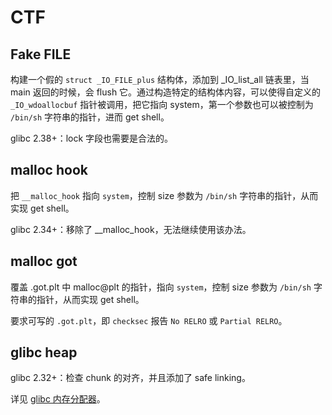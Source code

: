 # CTF

## Fake FILE

构建一个假的 `struct _IO_FILE_plus` 结构体，添加到 _IO_list_all 链表里，当 main 返回的时候，会 flush 它。通过构造特定的结构体内容，可以使得自定义的 `_IO_wdoallocbuf` 指针被调用，把它指向 system，第一个参数也可以被控制为 `/bin/sh` 字符串的指针，进而 get shell。

glibc 2.38+：lock 字段也需要是合法的。

## malloc hook

把 `__malloc_hook` 指向 `system`，控制 size 参数为 `/bin/sh` 字符串的指针，从而实现 get shell。

glibc 2.34+：移除了 __malloc_hook，无法继续使用该办法。

## malloc got

覆盖 .got.plt 中 malloc@plt 的指针，指向 `system`，控制 size 参数为 `/bin/sh` 字符串的指针，从而实现 get shell。

要求可写的 `.got.plt`，即 `checksec` 报告 `No RELRO` 或 `Partial RELRO`。

## glibc heap

glibc 2.32+：检查 chunk 的对齐，并且添加了 safe linking。

详见 [glibc 内存分配器](./glibc_allocator.md)。
